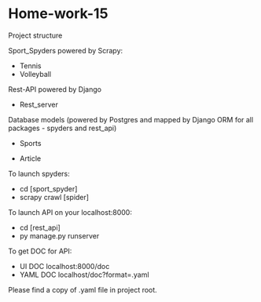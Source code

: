 # Home-work-15

Project structure

Sport_Spyders powered by Scrapy:

   - Tennis
   - Volleyball
  
 Rest-API powered by Django  
 
   - Rest_server
  
 Database models (powered by Postgres and mapped by Django ORM for all packages - spyders and rest_api)
 
  - Sports
  
  - Article 
  
To launch spyders: 

 - cd [sport_spyder]
  - scrapy crawl [spider]
  
To launch API on your localhost:8000:

  - cd [rest_api]
   - py manage.py runserver
   
To get DOC for API:

  - UI DOC localhost:8000/doc
  - YAML DOC localhost/doc?format=.yaml
  
  Please find a copy of .yaml file in project root.
  
  
